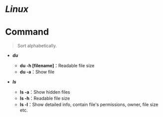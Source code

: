 # _Linux_

# Command

> Sort alphabetically.

- **_du_**
  - **du -h \[filename\]**：Readable file size
  - **du -a**：Show file

- **_ls_**
  - **ls -a**：Show hidden files
  - **ls -h**：Readable file size
  - **ls -l**：Show detailed info, contain file's permissions, owner, file size etc.


  


  
